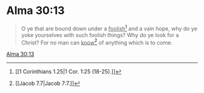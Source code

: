 # Alma 30:13

> O ye that are bound down under a <u>foolish</u>[^a] and a vain hope, why do ye yoke yourselves with such foolish things? Why do ye look for a Christ? For no man can <u>know</u>[^b] of anything which is to come.

[Alma 30:13](https://www.churchofjesuschrist.org/study/scriptures/bofm/alma/30?lang=eng&id=p13#p13)


[^a]: [[1 Corinthians 1.25|1 Cor. 1:25 (18-25).]]
[^b]: [[Jacob 7.7|Jacob 7:7.]]
